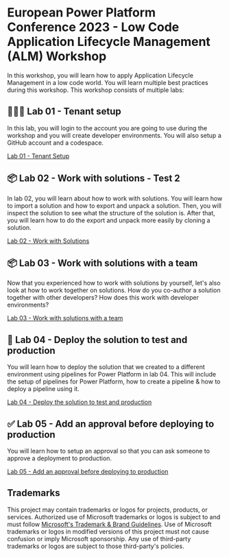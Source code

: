 # European Power Platform Conference 2023 - Low Code Application Lifecycle Management (ALM) Workshop

In this workshop, you will learn how to apply Application Lifecycle Management in a low code world. You will learn multiple best practices during this workshop. This workshop consists of multiple labs:

## 👨🏻‍💻 Lab 01 - Tenant setup

In this lab, you will login to the account you are going to use during the workshop and you will create developer environments. You will also setup a GitHub account and a codespace.

[Lab 01 - Tenant Setup](./lab-01/README.md)

## 📦 Lab 02 - Work with solutions - Test 2

In lab 02, you will learn about how to work with solutions. You will learn how to import a solution and how to export and unpack a solution. Then, you will inspect the solution to see what the structure of the solution is. After that, you will learn how to do the export and unpack more easily by cloning a solution.

[Lab 02 - Work with Solutions](./lab-02/README.md)

## 📦 Lab 03 - Work with solutions with a team

Now that you experienced how to work with solutions by yourself, let's also look at how to work together on solutions. How do you co-author a solution together with other developers? How does this work with developer environments?

[Lab 03 - Work with solutions with a team](./lab-03/README.md)

## 🚀 Lab 04 - Deploy the solution to test and production

You will learn how to deploy the solution that we created to a different environment using pipelines for Power Platform in lab 04. This will include the setup of pipelines for Power Platform, how to create a pipeline & how to deploy a pipeline using it.

[Lab 04 - Deploy the solution to test and production](./lab-04/README.md)

## ✅ Lab 05 - Add an approval before deploying to production

You will learn how to setup an approval so that you can ask someone to approve a deployment to production.

[Lab 05 - Add an approval before deploying to production](./lab-05/README.md)

## Trademarks

This project may contain trademarks or logos for projects, products, or services. Authorized use of Microsoft 
trademarks or logos is subject to and must follow 
[Microsoft's Trademark & Brand Guidelines](https://www.microsoft.com/en-us/legal/intellectualproperty/trademarks/usage/general).
Use of Microsoft trademarks or logos in modified versions of this project must not cause confusion or imply Microsoft sponsorship.
Any use of third-party trademarks or logos are subject to those third-party's policies.
